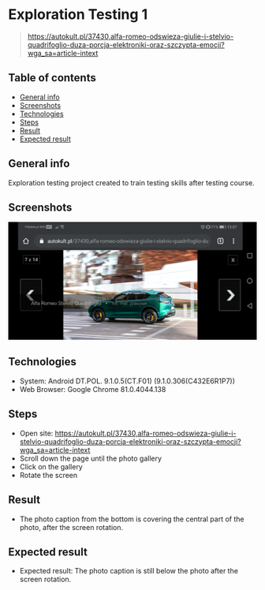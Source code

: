 # Exploration Testing 1
> https://autokult.pl/37430,alfa-romeo-odswieza-giulie-i-stelvio-quadrifoglio-duza-porcja-elektroniki-oraz-szczypta-emocji?wga_sa=article-intext

## Table of contents
* [General info](#general-info)
* [Screenshots](#screenshots)
* [Technologies](#technologies)
* [Steps](#steps)
* [Result](#result)
* [Expected result](#expected-result)

## General info
Exploration testing project created to train testing skills after testing course.

## Screenshots
![screenshot4](foto_name_covers_the_foto_after_screen_rotation.jpg)

## Technologies
* System: Android DT.POL. 9.1.0.5(CT.F01) (9.1.0.306(C432E6R1P7))
* Web Browser: Google Chrome 81.0.4044.138

## Steps
* Open site: https://autokult.pl/37430,alfa-romeo-odswieza-giulie-i-stelvio-quadrifoglio-duza-porcja-elektroniki-oraz-szczypta-emocji?wga_sa=article-intext
* Scroll down the page until the photo gallery
* Click on the gallery
* Rotate the screen

## Result
* The photo caption from the bottom is covering the central part of the photo, after the screen rotation.

## Expected result
* Expected result:
The photo caption is still below the photo after the screen rotation.
